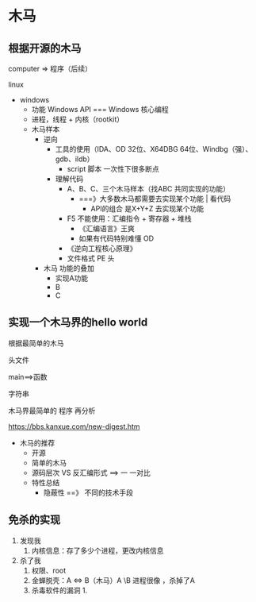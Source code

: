 # 木马

## 根据开源的木马

computer => 程序（后续）

linux

- windows
  - 功能 Windows API === Windows 核心编程
  - 进程，线程 + 内核（rootkit）
  - 木马样本
    - 逆向
      - 工具的使用（IDA、OD 32位、X64DBG 64位、Windbg（强）、gdb、ildb）
        - script 脚本 一次性下很多断点
      - 理解代码
        - A、B、C、三个木马样本（找ABC 共同实现的功能）
          - ===》大多数木马都需要去实现某个功能 | 看代码
            - API的组合 是X+Y+Z 去实现某个功能
        - F5 不能使用：汇编指令 + 寄存器 + 堆栈 
          - 《汇编语言》王爽
          - 如果有代码特别难懂 OD
        - 《逆向工程核心原理》
        - 文件格式 PE 头
    - 木马 功能的叠加
      - 实现A功能
      - B
      - C

## 实现一个木马界的hello world

根据最简单的木马

头文件

main==>函数

字符串



木马界最简单的 程序 再分析

https://bbs.kanxue.com/new-digest.htm

- 木马的推荐
  - 开源
  - 简单的木马
  - 源码层次 VS 反汇编形式 ==> 一 一对比
  - 特性总结
    - 隐蔽性 ==》 不同的技术手段

## 免杀的实现

1. 发现我
   1. 内核信息：存了多少个进程，更改内核信息
2. 杀了我
   1. 权限、root
   2. 金蝉脱壳：A <=> B（木马）A \B 进程很像 ，杀掉了A
   3. 杀毒软件的漏洞
      1. 
